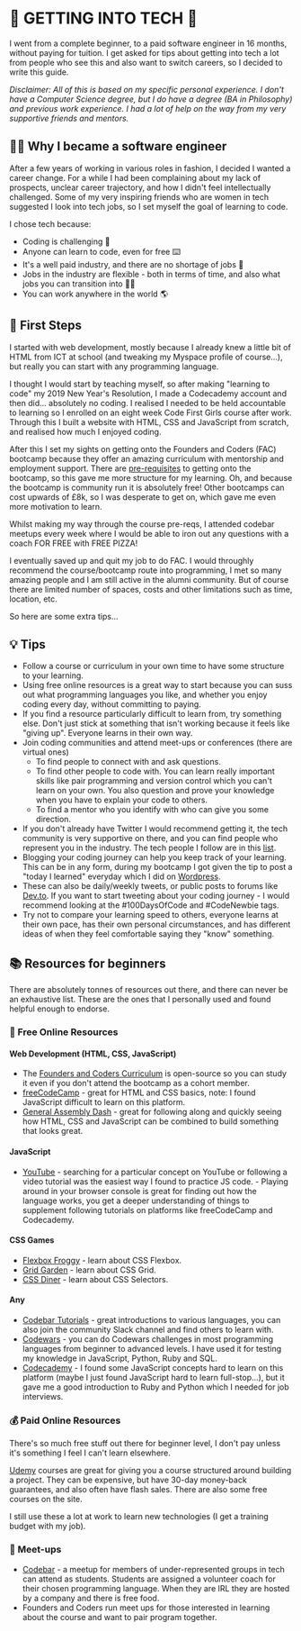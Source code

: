# 🤖 GETTING INTO TECH 🤖

I went from a complete beginner, to a paid software engineer in 16 months, without paying for tuition. I get asked for tips about getting into tech a lot from people who see this and also want to switch careers, so I decided to write this guide.

_Disclaimer: All of this is based on my specific personal experience. I don't have a Computer Science degree, but I do have a degree (BA in Philosophy) and previous work experience. I had a lot of help on the way from my very supportive friends and mentors._

## 👩‍💻 Why I became a software engineer

After a few years of working in various roles in fashion, I decided I wanted a career change.
For a while I had been complaining about my lack of prospects, unclear career trajectory, and how I didn't feel intellectually challenged.
Some of my very inspiring friends who are women in tech suggested I look into tech jobs, so I set myself the goal of learning to code.

I chose tech because:
- Coding is challenging 🧠
- Anyone can learn to code, even for free ⌨️
- It's a well paid industry, and there are no shortage of jobs 💸
- Jobs in the industry are flexible - both in terms of time, and also what jobs you can transition into 🧘‍♀️
- You can work anywhere in the world 🌎 

## 👟 First Steps
I started with web development, mostly because I already knew a little bit of HTML from ICT at school (and tweaking my Myspace profile of course...),
but really you can start with any programming language.

I thought I would start by teaching myself, so after making "learning to code" my 2019 New Year's Resolution, I made a Codecademy account and then did...
absolutely no coding. I realised I needed to be held accountable to learning so I enrolled on an eight week Code First Girls course after work. Through this I built a website with HTML, CSS and JavaScript from scratch, and realised how much I enjoyed coding.

After this I set my sights on getting onto the Founders and Coders (FAC) bootcamp because they offer an amazing curriculum with mentorship and employment support.
There are [pre-requisites](https://www.foundersandcoders.com/apply/#application-requirements) to getting onto the bootcamp, so this gave me more structure for my learning. 
Oh, and because the bootcamp is community run it is absolutely free! Other bootcamps can cost upwards of £8k, so I was desperate to get on, 
which gave me even more motivation to learn.

Whilst making my way through the course pre-reqs, I attended codebar meetups every week where I would be able to iron out any questions with a coach FOR FREE with FREE PIZZA!

I eventually saved up and quit my job to do FAC. I would throughly recommend the course/bootcamp route into programming, 
I met so many amazing people and I am still active in the alumni community. 
But of course there are limited number of spaces, costs and other limitations such as time, location, etc. 

So here are some extra tips...

## 💡 Tips
- Follow a course or curriculum in your own time to have some structure to your learning.
- Using free online resources is a great way to start because you can suss out what programming languages you like, and whether you enjoy coding every day, 
without committing to paying.
- If you find a resource particularly difficult to learn from, try something else. Don't just stick at something that isn't working because it feels like "giving up". Everyone learns in their own way.
- Join coding communities and attend meet-ups or conferences (there are virtual ones)
  -  To find people to connect with and ask questions.
  - To find other people to code with. You can learn really important skills like pair programming and version control which you can't learn on your own. 
You also question and prove your knowledge when you have to explain your code to others.
  - To find a mentor who you identify with who can give you some direction.
- If you don't already have Twitter I would recommend getting it, the tech community is very supportive on there, and you can find people who represent you in the industry. The tech people I follow are in this [list](https://twitter.com/i/lists/1364385401113305088).
- Blogging your coding journey can help you keep track of your learning. This can be in any form, during my bootcamp I got given the tip to post a "today I learned" everyday which I did on [Wordpress](https://hannahwsgooding.wordpress.com/). 
- These can also be daily/weekly tweets, or public posts to forums like [Dev.to](https://dev.to/). If you want to start tweeting about your coding journey - I would recommend looking at the #100DaysOfCode and #CodeNewbie tags.
- Try not to compare your learning speed to others, everyone learns at their own pace, has their own personal circumstances, and has different ideas of when they feel comfortable saying they "know" something.

## 📚 Resources for beginners

There are absolutely tonnes of resources out there, and there can never be an exhaustive list. These are the ones that I personally used and found helpful enough to endorse.

### 🌱 Free Online Resources

#### Web Development (HTML, CSS, JavaScript)
- The [Founders and Coders Curriculum](https://learn.foundersandcoders.com/) is open-source so you can study it even if you don't attend the bootcamp as a cohort member.
- [freeCodeCamp](https://www.freecodecamp.org/) - great for HTML and CSS basics, note: I found JavaScript difficult to learn on this platform.
- [General Assembly Dash](https://dash.generalassemb.ly/) - great for following along and quickly seeing how HTML, CSS and JavaScript can be combined to build something that looks great.

#### JavaScript
- [YouTube](https://www.youtube.com/) - searching for a particular concept on YouTube or following a video tutorial was the easiest way I found to practice JS code. - Playing around in your browser console is great for finding out how the language works, you get a deeper understanding of things to supplement following tutorials on platforms like freeCodeCamp and Codecademy.

#### CSS Games
- [Flexbox Froggy](https://flexboxfroggy.com/) - learn about CSS Flexbox.
- [Grid Garden](https://codepip.com/games/grid-garden/) - learn about CSS Grid.
- [CSS Diner](https://flukeout.github.io/) - learn about CSS Selectors.

#### Any
- [Codebar Tutorials](http://tutorials.codebar.io/) - great introductions to various languages, you can also join the community Slack channel and find others to learn with.
- [Codewars](https://www.codewars.com/) - you can do Codewars challenges in most programming languages from beginner to advanced levels. I have used it for testing my knowledge in JavaScript, Python, Ruby and SQL.
- [Codecademy](https://www.codecademy.com/) - I found some JavaScript concepts hard to learn on this platform (maybe I just found JavaScript hard to learn full-stop...), but it gave me a good introduction to Ruby and Python which I needed for job interviews.

### 💰 Paid Online Resources

There's so much free stuff out there for beginner level, I don't pay unless it's something I feel I can't learn elsewhere. 

[Udemy](https://www.udemy.com/) courses are great for giving you a course structured around building a project. They can be expensive, but have 30-day money-back guarantees, and also often have flash sales. There are also some free courses on the site.

I still use these a lot at work to learn new technologies (I get a training budget with my job).

### 🍕 Meet-ups
- [Codebar](https://codebar.io/) - a meetup for members of under-represented groups in tech can attend as students. Students are assigned a volunteer coach for their chosen programming language. When they are IRL they are hosted by a company and there is free food.
- Founders and Coders run meet ups for those interested in learning about the course and want to pair program together.
